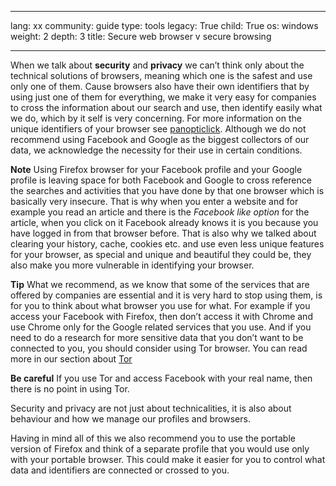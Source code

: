 

---

lang: xx
community: guide
type: tools
legacy: True
child: True
os: windows
weight: 2
depth: 3
title: Secure web browser v secure browsing

---

When we talk about **security** and **privacy** we can’t think only about the technical solutions of browsers, meaning which one is the safest and use only one of them. Cause browsers also have their own identifiers that by using just one of them for everything, we make it very easy for companies to cross the information about our search and use, then identify easily what we do, which by it self is very concerning. For more information on the unique identifiers of your browser see [panopticlick](https://panopticlick.eff.org). Although we do not recommend using Facebook and Google as the biggest collectors of our data, we acknowledge the necessity for their use in certain conditions.

**Note** Using Firefox browser for your Facebook profile and your Google profile is leaving space for both Facebook and Google to cross reference the searches and activities that you have done by that one browser which is basically very insecure. That is why when you enter a website and for example you read an article and there is the *Facebook like option* for the article, when you click on it Facebook already knows it is you because you have logged in from that browser before. That is also why we talked about clearing your history, cache, cookies etc. and use even less unique features for your browser, as special and unique and beautiful they could be, they also make you more vulnerable in identifying your browser.

**Tip** What we recommend, as we know that some of the services that are offered by companies are essential and it is very hard to stop using them, is for you to think about what browser you use for what. For example if you access your Facebook with Firefox, then don’t access it with Chrome and use Chrome only for the Google related services that you use. And if you need to do a research for more sensitive data that you don’t want to be connected to you, you should consider using Tor browser. You can read more in our section about [Tor](/torbrowswer)

**Be careful** If you use Tor and access Facebook with your real name, then there is no point in using Tor. 

Security and privacy are not just about technicalities, it is also about behaviour and how we manage our profiles and browsers.

Having in mind all of this we also recommend you to use the portable version of Firefox and think of a separate profile that you would use only with your portable browser. This could make it easier for you to control what data and identifiers are connected or crossed to you. 




